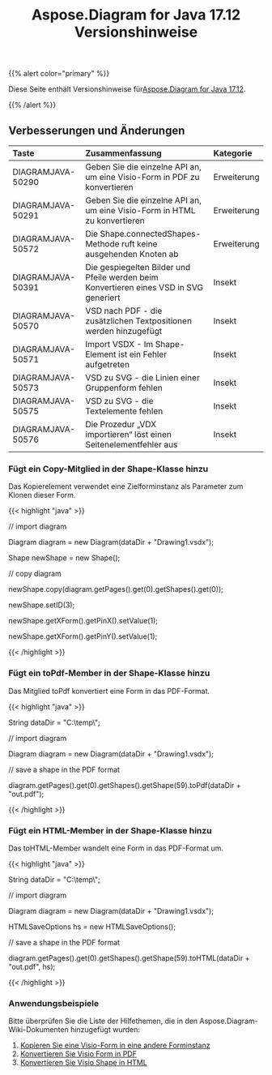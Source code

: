 ﻿---
title: Aspose.Diagram for Java 17.12 Versionshinweise
type: docs
weight: 10
url: /de/java/aspose-diagram-for-java-17-12-release-notes/
---
{{% alert color="primary" %}} 

 Diese Seite enthält Versionshinweise für[Aspose.Diagram for Java 17.12](https://docs.aspose.com/diagram/java/aspose-diagram-for-java-17-12-release-notes/).

{{% /alert %}} 
## **Verbesserungen und Änderungen**

|**Taste**|**Zusammenfassung**|**Kategorie**|
|:- |:- |:- |
|DIAGRAMJAVA-50290|Geben Sie die einzelne API an, um eine Visio-Form in PDF zu konvertieren|Erweiterung|
|DIAGRAMJAVA-50291|Geben Sie die einzelne API an, um eine Visio-Form in HTML zu konvertieren|Erweiterung|
|DIAGRAMJAVA-50572|Die Shape.connectedShapes-Methode ruft keine ausgehenden Knoten ab|Erweiterung|
|DIAGRAMJAVA-50391|Die gespiegelten Bilder und Pfeile werden beim Konvertieren eines VSD in SVG generiert|Insekt|
|DIAGRAMJAVA-50570|VSD nach PDF - die zusätzlichen Textpositionen werden hinzugefügt|Insekt|
|DIAGRAMJAVA-50571|Import VSDX - Im Shape-Element ist ein Fehler aufgetreten|Insekt|
|DIAGRAMJAVA-50573|VSD zu SVG - die Linien einer Gruppenform fehlen|Insekt|
|DIAGRAMJAVA-50575|VSD zu SVG - die Textelemente fehlen|Insekt|
|DIAGRAMJAVA-50576|Die Prozedur „VDX importieren“ löst einen Seitenelementfehler aus|Insekt|
### **Fügt ein Copy-Mitglied in der Shape-Klasse hinzu**
Das Kopierelement verwendet eine Zielforminstanz als Parameter zum Klonen dieser Form.

{{< highlight "java" >}}

 // import diagram

Diagram diagram = new Diagram(dataDir + "Drawing1.vsdx");

Shape newShape = new Shape();

// copy diagram

newShape.copy(diagram.getPages().get(0).getShapes().get(0));

newShape.setID(3);

newShape.getXForm().getPinX().setValue(1);

newShape.getXForm().getPinY().setValue(1);

{{< /highlight >}}
### **Fügt ein toPdf-Member in der Shape-Klasse hinzu**
Das Mitglied toPdf konvertiert eine Form in das PDF-Format.

{{< highlight "java" >}}

 String dataDir = "C:\\temp\\";

// import diagram

Diagram diagram = new Diagram(dataDir + "Drawing1.vsdx");

// save a shape in the PDF format

diagram.getPages().get(0).getShapes().getShape(59).toPdf(dataDir + "out.pdf");

{{< /highlight >}}
### **Fügt ein HTML-Member in der Shape-Klasse hinzu**
Das toHTML-Member wandelt eine Form in das PDF-Format um.

{{< highlight "java" >}}

 String dataDir = "C:\\temp\\";

// import diagram

Diagram diagram = new Diagram(dataDir + "Drawing1.vsdx");

HTMLSaveOptions hs = new HTMLSaveOptions();

// save a shape in the PDF format

diagram.getPages().get(0).getShapes().getShape(59).toHTML(dataDir + "out.pdf", hs);

{{< /highlight >}}
### **Anwendungsbeispiele**
Bitte überprüfen Sie die Liste der Hilfethemen, die in den Aspose.Diagram-Wiki-Dokumenten hinzugefügt wurden:

1. [Kopieren Sie eine Visio-Form in eine andere Forminstanz](https://docs.aspose.com/diagram/java/working-with-visio-shape-data/#use-connection-indexes-to-connect-shapes-programming-sample)
1. [Konvertieren Sie Visio Form in PDF](https://docs.aspose.com/diagram/java/convert-a-visio-shape-to-pdf/)
1. [Konvertieren Sie Visio Shape in HTML](https://docs.aspose.com/diagram/java/convert-a-visio-shape-to-html/)


